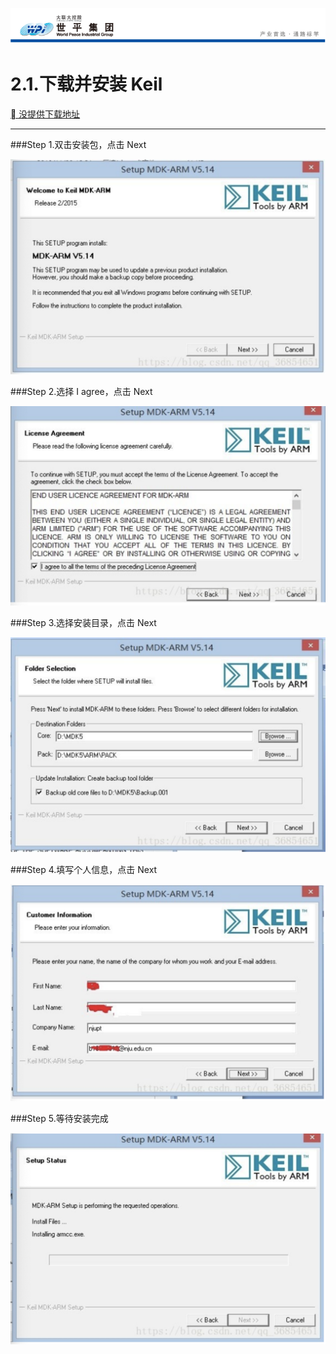 ![wpiLogo](../../imgs/wpiLogo.jpg)

# 2.1.下载并安装 Keil

[ 没提供下载地址]()

---

###Step 1.双击安装包，点击 Next

![keilDownload1](../../imgs/KEIL/keilDownload1.png)

###Step 2.选择 I agree，点击 Next

![keilDownload2](../../imgs/KEIL/keilDownload2.png)

###Step 3.选择安装目录，点击 Next

![keilDownload3](../../imgs/KEIL/keilDownload3.png)

###Step 4.填写个人信息，点击 Next

![keilDownload4](../../imgs/KEIL/keilDownload4.png)

###Step 5.等待安装完成

![keilDownload5](../../imgs/KEIL/keilDownload5.png)

